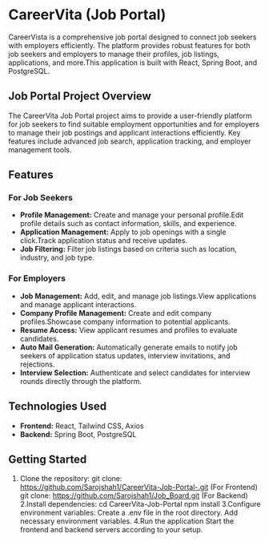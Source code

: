 # CareerVita (Job Portal)
CareerVista is a comprehensive job portal designed to connect job seekers with employers efficiently. The platform provides robust features for both job seekers and employers to manage their profiles, job listings, applications, and more.This application is built with React, Spring Boot, and PostgreSQL.

## Job Portal Project Overview

The CareerVita Job Portal project aims to provide a user-friendly platform for job seekers to find suitable employment opportunities and for employers to manage their job postings and applicant interactions efficiently. Key features include advanced job search, application tracking, and employer management tools.

## Features
### For Job Seekers
- **Profile Management:** Create and manage your personal profile.Edit profile details such as contact information, skills, and experience.
- **Application Management:** Apply to job openings with a single click.Track application status and receive updates.
- **Job Filtering:** Filter job listings based on criteria such as location, industry, and job type.
### For Employers
- **Job Management:** Add, edit, and manage job listings.View applications and manage applicant interactions.
- **Company Profile Management:** Create and edit company profiles.Showcase company information to potential applicants.
- **Resume Access:** View applicant resumes and profiles to evaluate candidates.
- **Auto Mail Generation:** Automatically generate emails to notify job seekers of application status updates, interview invitations, and rejections.
- **Interview Selection:** Authenticate and select candidates for interview rounds directly through the platform.


## Technologies Used

- **Frontend:** React, Tailwind CSS, Axios
- **Backend:** Spring Boot, PostgreSQL

## Getting Started

1. Clone the repository:
   git clone: https://github.com/Sarojshah1/CareerVita-Job-Portal-.git (For Frontend)
   git clone: https://github.com/Sarojshah1/Job_Board.git (For Backend)
2.Install dependencies:
   cd CareerVita-Job-Portal
   npm install
3.Configure environment variables:
  Create a .env file in the root directory.
  Add necessary environment variables.
4.Run the application
  Start the frontend and backend servers according to your setup.
